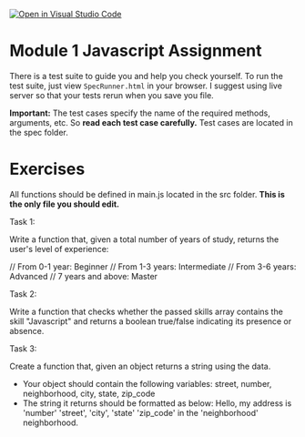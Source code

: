 [![Open in Visual Studio Code](https://classroom.github.com/assets/open-in-vscode-2e0aaae1b6195c2367325f4f02e2d04e9abb55f0b24a779b69b11b9e10269abc.svg)](https://classroom.github.com/online_ide?assignment_repo_id=15914663&assignment_repo_type=AssignmentRepo)
# Module 1 Javascript Assignment

There is a test suite to guide you and help you check yourself. To run the test suite, just view `SpecRunner.html` in your browser. I suggest using live server so that your tests rerun when you save you file.

**Important:** The test cases specify the name of the required methods, arguments, etc. So **read each test case carefully.** Test cases are located in the spec folder.

# Exercises
All functions should be defined in main.js located in the src folder. **This is the only file you should edit.**

Task 1:

Write a function that, given a total number of years of study, returns the user's level of experience:

// From 0-1 year: Beginner
// From 1-3 years: Intermediate
// From 3-6 years: Advanced
// 7 years and above: Master

Task 2:

Write a function that checks whether the passed skills array contains the skill "Javascript" and returns a boolean true/false indicating its presence or absence.

Task 3:

Create a function that, given an object returns a string using the data.

- Your object should contain the following variables:
  street, number, neighborhood, city, state, zip_code
- The string it returns should be formatted as below:
  Hello, my address is 'number' 'street', 'city', 'state' 'zip_code' in the 'neighborhood' neighborhood.
